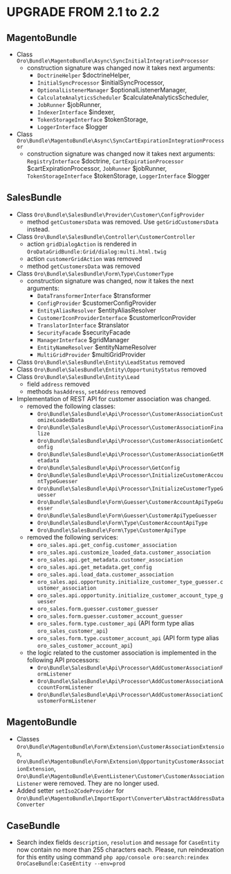 UPGRADE FROM 2.1 to 2.2
========================

MagentoBundle
-------------
- Class `Oro\Bundle\MagentoBundle\Async\SyncInitialIntegrationProcessor`
    - construction signature was changed now it takes next arguments:
        - `DoctrineHelper` $doctrineHelper,
        - `InitialSyncProcessor` $initialSyncProcessor,
        - `OptionalListenerManager` $optionalListenerManager,
        - `CalculateAnalyticsScheduler` $calculateAnalyticsScheduler,
        - `JobRunner` $jobRunner,
        - `IndexerInterface` $indexer,
        - `TokenStorageInterface` $tokenStorage,
        - `LoggerInterface` $logger
- Class `Oro\Bundle\MagentoBundle\Async\SyncCartExpirationIntegrationProcessor`
    - construction signature was changed now it takes next arguments:
        `RegistryInterface` $doctrine,
        `CartExpirationProcessor` $cartExpirationProcessor,
        `JobRunner` $jobRunner,
        `TokenStorageInterface` $tokenStorage,
        `LoggerInterface` $logger

SalesBundle
-----------
- Class `Oro\Bundle\SalesBundle\Provider\Customer\ConfigProvider`
    - method `getCustomersData` was removed. Use `getGridCustomersData` instead.
- Class `Oro\Bundle\SalesBundle\Controller\CustomerController`
    - action `gridDialogAction` is rendered in `OroDataGridBundle:Grid/dialog:multi.html.twig`
    - action `customerGridAction` was removed
    - method `getCustomersData` was removed
- Class `Oro\Bundle\SalesBundle\Form\Type\CustomerType`
    - construction signature was changed, now it takes the next arguments:
        - `DataTransformerInterface` $transformer
        - `ConfigProvider` $customerConfigProvider
        - `EntityAliasResolver` $entityAliasResolver
        - `CustomerIconProviderInterface` $customerIconProvider
        - `TranslatorInterface` $translator
        - `SecurityFacade` $securityFacade
        - `ManagerInterface` $gridManager
        - `EntityNameResolver` $entityNameResolver
        - `MultiGridProvider` $multiGridProvider
- Class `Oro\Bundle\SalesBundle\Entity\LeadStatus` removed
- Class `Oro\Bundle\SalesBundle\Entity\OpportunityStatus` removed
- Class `Oro\Bundle\SalesBundle\Entity\Lead`
    - field `address` removed
    - methods `hasAddress`, `setAddress` removed
- Implementation of REST API for customer association was changed.
    - removed the following classes:
        - `Oro\Bundle\SalesBundle\Api\Processor\CustomerAssociationCustomizeLoadedData`
        - `Oro\Bundle\SalesBundle\Api\Processor\CustomerAssociationFinalize`
        - `Oro\Bundle\SalesBundle\Api\Processor\CustomerAssociationGetConfig`
        - `Oro\Bundle\SalesBundle\Api\Processor\CustomerAssociationGetMetadata`
        - `Oro\Bundle\SalesBundle\Api\Processor\GetConfig`
        - `Oro\Bundle\SalesBundle\Api\Processor\InitializeCustomerAccountTypeGuesser`
        - `Oro\Bundle\SalesBundle\Api\Processor\InitializeCustomerTypeGuesser`
        - `Oro\Bundle\SalesBundle\Form\Guesser\CustomerAccountApiTypeGuesser`
        - `Oro\Bundle\SalesBundle\Form\Guesser\CustomerApiTypeGuesser`
        - `Oro\Bundle\SalesBundle\Form\Type\CustomerAccountApiType`
        - `Oro\Bundle\SalesBundle\Form\Type\CustomerApiType`
    - removed the following services:
        - `oro_sales.api.get_config.customer_association`
        - `oro_sales.api.customize_loaded_data.customer_association`
        - `oro_sales.api.get_metadata.customer_association`
        - `oro_sales.api.get_metadata.get_config`
        - `oro_sales.api.load_data.customer_association`
        - `oro_sales.api.opportunity.initialize_customer_type_guesser.customer_association`
        - `oro_sales.api.opportunity.initialize_customer_account_type_guesser`
        - `oro_sales.form.guesser.customer_guesser`
        - `oro_sales.form.guesser.customer_account_guesser`
        - `oro_sales.form.type.customer_api` (API form type alias `oro_sales_customer_api`)
        - `oro_sales.form.type.customer_account_api` (API form type alias `oro_sales_customer_account_api`)
    - the logic related to the customer association is implemented in the following API processors:
        - `Oro\Bundle\SalesBundle\Api\Processor\AddCustomerAssociationFormListener`
        - `Oro\Bundle\SalesBundle\Api\Processor\AddCustomerAssociationAccountFormListener`
        - `Oro\Bundle\SalesBundle\Api\Processor\AddCustomerAssociationCustomerFormListener`

MagentoBundle
-----------
- Classes `Oro\Bundle\MagentoBundle\Form\Extension\CustomerAssociationExtension`, `Oro\Bundle\MagentoBundle\Form\Extension\OpportunityCustomerAssociationExtension`, `Oro\Bundle\MagentoBundle\EventListener\Customer\CustomerAssociationListener` were removed. They are no longer used.
- Added setter `setIso2CodeProvider` for `Oro\Bundle\MagentoBundle\ImportExport\Converter\AbstractAddressDataConverter`

CaseBundle
------------
- Search index fields `description`, `resolution` and `message` for `CaseEntity` now contain no more than 255 characters
  each. Please, run reindexation for this entity using command
  `php app/console oro:search:reindex OroCaseBundle:CaseEntity --env=prod`
